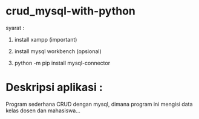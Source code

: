 # crud_mysql-with-python

syarat : 

1. install xampp (important)

2. install mysql workbench (opsional)

3. python -m pip install mysql-connector

# Deskripsi aplikasi :
Program sederhana CRUD dengan mysql, dimana program ini mengisi data kelas dosen dan mahasiswa...
